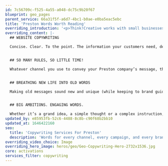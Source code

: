 ```yaml
---
id: 7c56709c-f525-4a55-a048-dc75c9b20f67
blueprint: geo_pages
parent_service: 66a31f5f-a6d7-4bc1-b0ae-e0ba5eac5ebc
title: 'Preston Words Worth Reading'
overriding_introduction: '<p>Think!Creative works with small businesses and global organisations based in Preston. They are all looking to get their message across to a wider audience. Whether that’s in the form of posters, emails, web, social media or brochures, we can help. If they have a story to tell or just a short 3-word message, it all needs to be delivered with clarity. Think!Creative’s copywriting experts ensure that every word is worth reading.</p>'
overriding_content: |-
  ## WEBSITE COPYWRITING

  Concise. Clear. To the point. The information your customers need, delivered simply. Like this.


  ## SO MANY RULES, SO LITTLE TIME!

  Whatever channel you use to convey your Preston company’s message, there are rules to follow. For Twitter, you need to stick to 140 characters. If it’s a poster headline you’ll need no more than 14 words. Web content only needs a few words and so SEO copy needs to say a lot in bitesize chunks. Find out how Think!Creative’s copywriting experts can make the messaging work for your Preston company, whatever the channel.


  ## BREATHING NEW LIFE INTO OLD WORDS

  Making old messages sound new and unique (while keeping to brand guidelines) isn’t easy. Think!Creative’s copywriters are always looking to say something new while keeping your company message on brand and focused on the goal.


  ## BIG AMBITIONS. ENGAGING WORDS.

  Whether it’s a grand idea, a simple thought or a complex instruction, your Preston business needs copywriting that makes its mark. Contact our copywriters to find out how they can get your messaging to work for you.
updated_by: e85953fb-52c6-4488-8c8b-c90f68b2bb10
updated_at: 1646422160
seo:
  title: 'Copywriting Services For Preston'
  description: 'Words for every channel, every campaign, and every brand. For copywriting for your Preston business, call Think!Creative on 01253 297900.'
overriding_video_choice: Image
overriding_hero_image: heros/geo/Geo-Copywriting-Hero-2732x1536.jpg
core: activations
services_filter: copywriting
---
```

